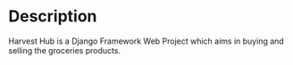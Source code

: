 # Description

Harvest Hub is a Django Framework Web Project which aims in buying and selling the groceries products.
